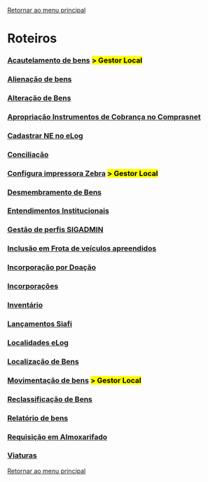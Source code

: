 [Retornar ao menu principal](https://github.com/Mateus-cpa/manual-material/blob/main/README.md)
# Roteiros
### [Acautelamento de bens](https://github.com/Mateus-cpa/manual-material/blob/main/roteiros/acautelamento.md) <mark> > Gestor Local</mark>
### [Alienação de bens](https://github.com/Mateus-cpa/manual-material/blob/main/roteiros/alienacao.md)
### [Alteração de Bens](https://github.com/Mateus-cpa/manual-material/blob/main/roteiros/alteracao_bem.md)
### [Apropriação Instrumentos de Cobrança no Comprasnet](https://github.com/Mateus-cpa/manual-material/blob/main/roteiros/apropriacao_instr_cobranca_comprasnet.pdf)
### [Cadastrar NE no eLog](https://github.com/Mateus-cpa/manual-material/blob/main/roteiros/cadastra_ne_elog.pdf)
### [Conciliação](https://github.com/Mateus-cpa/manual-material/blob/main/roteiros/conciliacao.md)
### [Configura impressora Zebra](https://github.com/Mateus-cpa/manual-material/blob/main/roteiros/configura_zebra.md) <mark> > Gestor Local</mark>
### [Desmembramento de Bens](https://github.com/Mateus-cpa/manual-material/blob/main/roteiros/desmembramento_bem.md)
### [Entendimentos Institucionais](https://github.com/Mateus-cpa/manual-material/blob/main/roteiros/entendimentos_institucionais.md)
### [Gestão de perfis SIGADMIN](https://github.com/Mateus-cpa/manual-material/blob/main/roteiros/gestao_perfis_sipac.md)
### [Inclusão em Frota de veículos apreendidos](https://github.com/Mateus-cpa/manual-material/blob/main/roteiros/inclusao_frota.md)
### [Incorporação por Doação](https://github.com/Mateus-cpa/manual-material/blob/main/roteiros/incorporacao_doacao.md)
### [Incorporações](https://github.com/Mateus-cpa/manual-material/blob/main/roteiros/incorporacoes.md)
### [Inventário](https://github.com/Mateus-cpa/manual-material/blob/main/roteiros/inventario.md)
### [Lançamentos Siafi](https://github.com/Mateus-cpa/manual-material/blob/main/roteiros/lancamentos_siafi.md)
### [Localidades eLog](https://github.com/Mateus-cpa/manual-material/blob/main/roteiros/localidades_elog.md)
### [Localização de Bens](https://github.com/Mateus-cpa/manual-material/blob/main/roteiros/localizacao_bens.md)
### [Movimentação de bens](https://github.com/Mateus-cpa/manual-material/blob/main/roteiros/movimentacao.md) <mark> > Gestor Local</mark>
### [Reclassificação de Bens](https://github.com/Mateus-cpa/manual-material/blob/main/roteiros/reclassificacao_bens.md)
### [Relatório de bens](https://github.com/Mateus-cpa/manual-material/blob/main/roteiros/relatorio_bens.md)
### [Requisição em Almoxarifado](https://github.com/Mateus-cpa/manual-material/blob/main/roteiros/requisicao_almox.md)
### [Viaturas](https://github.com/Mateus-cpa/manual-material/blob/main/roteiros/viaturas.md)

[Retornar ao menu principal](https://github.com/Mateus-cpa/manual-material/blob/main/README.md)
